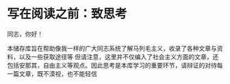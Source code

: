 # 写在阅读之前：致思考

  同志，你好！

  本储存库旨在帮助像我一样的广大同志系统了解马列毛主义，收录了各种文章与资料，以及一些获取途径等
  但请注意，这里并不仅编入了社会主义方面的文章，还包括安那其，自由主义等观点。因此思考是本库学习的重要环节，请辩证的对待每一篇文章，既不漠视，也不能轻信

